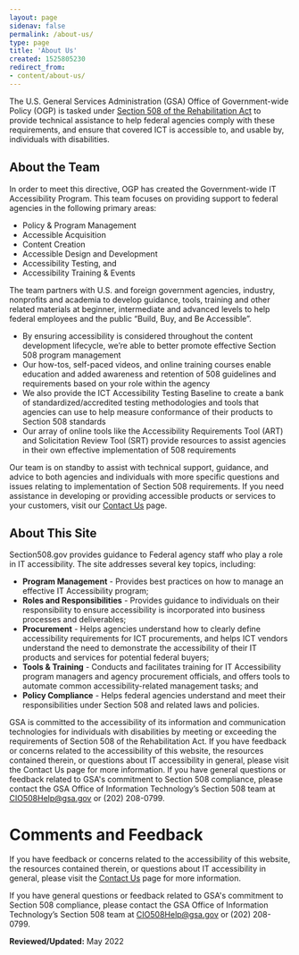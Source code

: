 ```yaml
---
layout: page
sidenav: false
permalink: /about-us/
type: page
title: 'About Us'
created: 1525805230
redirect_from:
- content/about-us/
---
```


The U.S. General Services Administration (GSA) Office of Government-wide Policy (OGP) is tasked under [Section 508 of the Rehabilitation Act][3] to provide technical assistance to help federal agencies comply with these requirements, and ensure that covered ICT is accessible to, and usable by, individuals with disabilities. 

## About the Team

In order to meet this directive, OGP has created the Government-wide IT Accessibility Program. This team focuses on providing support to federal agencies in the following primary areas:

* Policy & Program Management 
* Accessible Acquisition 
* Content Creation
* Accessible Design and Development
* Accessibility Testing, and
* Accessibility Training & Events

The team partners with U.S. and foreign government agencies, industry, nonprofits and academia to develop guidance, tools, training and other related materials at beginner, intermediate and advanced levels to help federal employees and the public “Build, Buy, and Be Accessible”.

* By ensuring accessibility is considered throughout the content development lifecycle, we’re able to better promote effective Section 508 program management 
* Our how-tos, self-paced videos, and online training courses enable education and added awareness and retention of 508 guidelines and requirements based on your role within the agency
* We also provide the ICT Accessibility Testing Baseline to create a bank of standardized/accredited testing methodologies and tools that agencies can use to help measure conformance of their products to Section 508 standards
* Our array of online tools like the Accessibility Requirements Tool (ART) and Solicitation Review Tool (SRT) provide resources to assist agencies in their own effective implementation of 508 requirements

Our team is on standby to assist with technical support, guidance, and advice to both agencies and individuals with more specific questions and issues relating to implementation of Section 508 requirements.  If you need assistance in developing or providing accessible products or services to your customers, visit our [Contact Us][4] page.

## About This Site

Section508.gov provides guidance to Federal agency staff who play a role in IT accessibility. The site addresses several key topics, including:

* **Program Management** - Provides best practices on how to manage an effective IT Accessibility program;
* **Roles and Responsibilities** - Provides guidance to individuals on their responsibility to ensure accessibility is incorporated into business processes and deliverables; 
* **Procurement**  - Helps agencies understand how to clearly define accessibility requirements for ICT procurements, and helps ICT vendors understand the need to demonstrate the accessibility of their IT products and services for potential federal buyers;
* **Tools & Training**  - Conducts and facilitates training for IT Accessibility program managers and agency procurement officials, and offers tools to automate common accessibility-related management tasks; and
* **Policy Compliance**  - Helps federal agencies understand and meet their responsibilities under Section 508 and related laws and policies.

GSA is committed to the accessibility of its information and communication technologies for individuals with disabilities by meeting or exceeding the requirements of Section 508 of the Rehabilitation Act.
If you have feedback or concerns related to the accessibility of this website, the resources contained therein, or questions about IT accessibility in general, please visit the Contact Us page for more information.
If you have general questions or feedback related to GSA's commitment to Section 508 compliance, please contact the GSA Office of Information Technology’s Section 508 team at CIO508Help@gsa.gov or (202) 208-0799.

# Comments and Feedback

If you have feedback or concerns related to the accessibility of this website, the resources contained therein, or questions about IT accessibility in general, please visit the [Contact Us][4] page for more information.

If you have general questions or feedback related to GSA's commitment to Section 508 compliance, please contact the GSA Office of Information Technology’s Section 508 team at [CIO508Help@gsa.gov][5] or (202) 208-0799.

**Reviewed/Updated:** May 2022

 [1]: https://www.access-board.gov
 [2]: https://www.access-board.gov/guidelines-and-standards/communications-and-it/about-the-ict-refresh/final-rule
 [3]: https://www.access-board.gov/law/ra.html
 [4]: {{site.baseurl}}/contact-us
 [5]: mailto:CIO508Help@gsa.gov